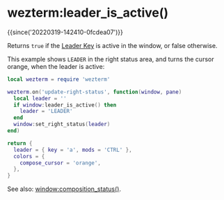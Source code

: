 # wezterm:leader_is_active()

{{since('20220319-142410-0fcdea07')}}

Returns `true` if the [Leader Key](../../keys.md) is active in the window, or false otherwise.

This example shows `LEADER` in the right status area, and turns the cursor orange,
when the leader is active:

```lua
local wezterm = require 'wezterm'

wezterm.on('update-right-status', function(window, pane)
  local leader = ''
  if window:leader_is_active() then
    leader = 'LEADER'
  end
  window:set_right_status(leader)
end)

return {
  leader = { key = 'a', mods = 'CTRL' },
  colors = {
    compose_cursor = 'orange',
  },
}
```

See also: [window:composition_status()](composition_status.md).
